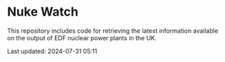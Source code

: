 # Nuke Watch

This repository includes code for retrieving the latest information available on the output of EDF nuclear power plants in the UK.

Last updated: 2024-07-31 05:11